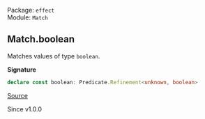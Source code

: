 Package: `effect`<br />
Module: `Match`<br />

## Match.boolean

Matches values of type `boolean`.

**Signature**

```ts
declare const boolean: Predicate.Refinement<unknown, boolean>
```

[Source](https://github.com/Effect-TS/effect/tree/main/packages/effect/src/Match.ts#L1001)

Since v1.0.0